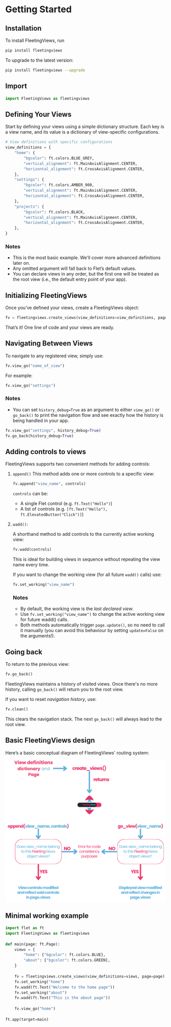 # Getting Started

## Installation

To install FleetingViews, run
```bash
pip install fleetingviews
```
To upgrade to the latest version:

```bash
pip install fleetingviews --upgrade
```

## Import
```python
import FleetingViews as fleetingviews
```
## Defining Your Views

Start by defining your views using a simple dictionary structure. Each key is a view name, and its value is a dictionary of view-specific configurations.

```python
# View definitions with specific configurations
view_definitions = {
    "home": {
        "bgcolor": ft.colors.BLUE_GREY,
        "vertical_alignment": ft.MainAxisAlignment.CENTER,
        "horizontal_alignment": ft.CrossAxisAlignment.CENTER,
    },
    "settings": {
        "bgcolor": ft.colors.AMBER_900,
        "vertical_alignment": ft.MainAxisAlignment.CENTER,
        "horizontal_alignment": ft.CrossAxisAlignment.CENTER,
    },
    "projects": {
        "bgcolor": ft.colors.BLACK,
        "vertical_alignment": ft.MainAxisAlignment.CENTER,
        "horizontal_alignment": ft.CrossAxisAlignment.CENTER,
    },
}
```
### Notes
 * This is the most basic example. We'll cover more advanced definitions later on.
 * Any omitted argument will fall back to Flet’s default values.
 * You can declare views in any order, but the first one will be treated as the root view (i.e., the default entry point of your app).

## Initializing FleetingViews

Once you’ve defined your views, create a FleetingViews object:
```python
fv = fleetingviews.create_views(view_definitions=view_definitions, page=page)
```
That’s it! One line of code and your views are ready.

## Navigating Between Views
To navigate to any registered view, simply use:

```python
fv.view_go("name_of_view")
```
For example:
```python
fv.view_go("settings")
```
### Notes
* You can set `history_debug=True` as an argument to either `view_go()` or `go_back()` to print the navigation flow and see exactly how the history is being handled in your app.
```python
fv.view_go("settings", history_debug=True)
fv.go_back(history_debug=True)
```

## Adding controls to views
FleetingViews supports two convenient methods for adding controls:

1. `append()`
    This method adds one or more controls to a specific view:

    ```python
    fv.append("view_name", controls)
    ```
    `controls` can be:

    * A single Flet control (e.g. `ft.Text("Hello")`)
    * A list of controls (e.g. `[ft.Text("Hello"), ft.ElevatedButton("Click")]`)


2. `wadd()`:

    A shorthand method to add controls to the currently active working view:



    ```python
    fv.wadd(controls)
    ```
    This is ideal for building views in sequence without repeating the view name every time.

    If you want to change the working view (for all future `wadd()` calls) use:

    ```python
    fv.set_working("view_name")
    ```
    ### Notes
    * By default, the working view is the *last declared view*.
    * Use `fv.set_working("view_name")` to change the active working view for future wadd() calls.
    * Both methods automatically trigger `page.update()`, so no need to call it manually (you can avoid this behaviour by setting `update=False` on the arguments!).


## Going back
To return to the previous view:

```python
fv.go_back()
```
FleetingViews maintains a history of visited views. Once there's no more history, calling `go_back()` will return you to the root view.

If you want to reset *navigation history*, use:
```python
fv.clean()
```
This clears the navigation stack. The next `go_back()` will always lead to the root view.
## Basic FleetingViews design
Here’s a basic conceptual diagram of FleetingViews' routing system:

![Routing image](routing.png)


## Minimal working example

```python
import flet as ft
import FleetingViews as fleetingviews

def main(page: ft.Page):
    views = {
        "home": {"bgcolor": ft.colors.BLUE},
        "about": {"bgcolor": ft.colors.GREEN},
    }

    fv = fleetingviews.create_views(view_definitions=views, page=page)
    fv.set_working("home")
    fv.wadd(ft.Text("Welcome to the home page"))
    fv.set_working("about")
    fv.wadd(ft.Text("This is the about page"))

    fv.view_go("home")

ft.app(target=main)

```